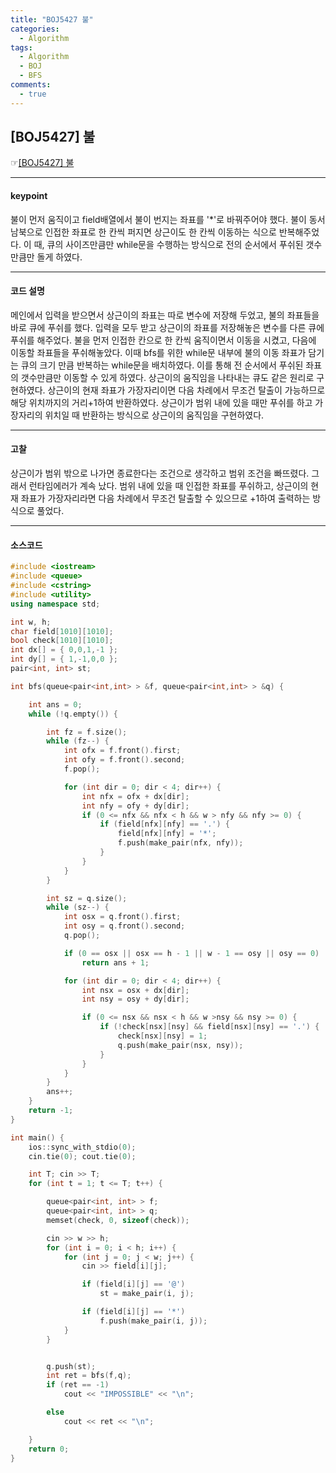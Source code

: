 ```yaml
---
title: "BOJ5427 불"
categories:
  - Algorithm
tags:
  - Algorithm
  - BOJ
  - BFS
comments:
  - true
---
```


## [BOJ5427] 불
 ☞[[BOJ5427] 불](https://www.acmicpc.net/problem/5427)

---

#### keypoint
불이 먼저 움직이고 field배열에서 불이 번지는 좌표를 '*'로 바꿔주어야 했다.
불이 동서남북으로 인접한 좌표로 한 칸씩 퍼지면 상근이도 한 칸씩 이동하는 식으로 반복해주었다.
이 때, 큐의 사이즈만큼만 while문을 수행하는 방식으로 전의 순서에서 푸쉬된 갯수 만큼만 돌게 하였다.

---

#### 코드 설명
메인에서 입력을 받으면서 상근이의 좌표는 따로 변수에 저장해 두었고, 불의 좌표들을 바로 큐에 푸쉬를 했다. 입력을 모두 받고 상근이의 좌표를 저장해놓은 변수를 다른 큐에 푸쉬를 해주었다.
불을 먼저 인접한 칸으로 한 칸씩 움직이면서 이동을 시켰고, 다음에 이동할 좌표들을 푸쉬해놓았다. 이때 bfs를 위한 while문 내부에 불의 이동 좌표가 담기는 큐의 크기 만큼 반복하는 while문을 배치하였다.
이를 통해 전 순서에서 푸쉬된 좌표의 갯수만큼만 이동할 수 있게 하였다. 상근이의 움직임을 나타내는 큐도 같은 원리로 구현하였다. 상근이의 현재 좌표가 가장자리이면 다음 차례에서 무조건 탈출이 가능하므로 해당 위치까지의 거리+1하여 반환하였다.
상근이가 범위 내에 있을 때만 푸쉬를 하고 가장자리의 위치일 때 반환하는 방식으로 상근이의 움직임을 구현하였다. 

---

#### 고찰
상근이가 범위 밖으로 나가면 종료한다는 조건으로 생각하고 범위 조건을 빠뜨렸다. 그래서 런타임에러가 계속 났다. 범위 내에 있을 때 인접한 좌표를 푸쉬하고, 상근이의 현재 좌표가 가장자리라면 다음 차례에서 무조건 탈출할 수 있으므로 +1하여 출력하는 방식으로 풀었다.

---

#### 소스코드
```cpp
#include <iostream>
#include <queue>
#include <cstring>
#include <utility>
using namespace std;

int w, h;
char field[1010][1010];
bool check[1010][1010];
int dx[] = { 0,0,1,-1 };
int dy[] = { 1,-1,0,0 };
pair<int, int> st;

int bfs(queue<pair<int,int> > &f, queue<pair<int,int> > &q) {

	int ans = 0;
	while (!q.empty()) {

		int fz = f.size();
		while (fz--) {
			int ofx = f.front().first;
			int ofy = f.front().second;
			f.pop();

			for (int dir = 0; dir < 4; dir++) {
				int nfx = ofx + dx[dir];
				int nfy = ofy + dy[dir];
				if (0 <= nfx && nfx < h && w > nfy && nfy >= 0) {
					if (field[nfx][nfy] == '.') {
						field[nfx][nfy] = '*';
						f.push(make_pair(nfx, nfy));
					}
				}
			}
		}

		int sz = q.size();
		while (sz--) {
			int osx = q.front().first;
			int osy = q.front().second;
			q.pop();

			if (0 == osx || osx == h - 1 || w - 1 == osy || osy == 0)
				return ans + 1;

			for (int dir = 0; dir < 4; dir++) {
				int nsx = osx + dx[dir];
				int nsy = osy + dy[dir];

				if (0 <= nsx && nsx < h && w >nsy && nsy >= 0) {
					if (!check[nsx][nsy] && field[nsx][nsy] == '.') {
						check[nsx][nsy] = 1;
						q.push(make_pair(nsx, nsy));
					}
				}
			}
		}
		ans++;
	}
	return -1;
}

int main() {
	ios::sync_with_stdio(0);
	cin.tie(0); cout.tie(0);

	int T; cin >> T;
	for (int t = 1; t <= T; t++) {

		queue<pair<int, int> > f;
		queue<pair<int, int> > q;
		memset(check, 0, sizeof(check));

		cin >> w >> h;
		for (int i = 0; i < h; i++) {
			for (int j = 0; j < w; j++) {
				cin >> field[i][j];

				if (field[i][j] == '@')
					st = make_pair(i, j);

				if (field[i][j] == '*')
					f.push(make_pair(i, j));
			}
		}


		q.push(st);
		int ret = bfs(f,q);
		if (ret == -1)
			cout << "IMPOSSIBLE" << "\n";

		else
			cout << ret << "\n";

	}
	return 0;
}
```
